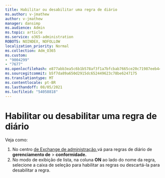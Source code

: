 ```yaml
---
title: Habilitar ou desabilitar uma regra de diário
ms.author: v-jmathew
author: v-jmathew
manager: dansimp
ms.audience: Admin
ms.topic: article
ms.service: o365-administration
ROBOTS: NOINDEX, NOFOLLOW
localization_priority: Normal
ms.collection: Adm_O365
ms.custom:
- "9004299"
- "7677"
ms.openlocfilehash: e877abb3ea5c6b1b578af3f1a7bfcbab7665ce20c71987eeb44d2c7e3a1b2c16
ms.sourcegitcommit: b5f7da89a650d2915dc652449623c78be6247175
ms.translationtype: MT
ms.contentlocale: pt-BR
ms.lasthandoff: 08/05/2021
ms.locfileid: "54058818"
---
```

# <a name="enable-or-disable-a-journal-rule"></a>Habilitar ou desabilitar uma regra de diário

Veja como:

1. No centro [de Exchange de administração,](https://go.microsoft.com/fwlink/p/?linkid=2059104)vá para regras de diário de **gerenciamento de**  >  **conformidade.**
2. No modo de exibição de lista, na coluna **ON** ao lado do nome da regra, selecione a caixa de seleção para habilitar as regras ou descartá-la para desabilitar a regra.
